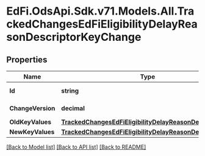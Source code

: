 # EdFi.OdsApi.Sdk.v71.Models.All.TrackedChangesEdFiEligibilityDelayReasonDescriptorKeyChange

## Properties

Name | Type | Description | Notes
------------ | ------------- | ------------- | -------------
**Id** | **string** | Resource identifier | [optional] 
**ChangeVersion** | **decimal** | Change version | [optional] 
**OldKeyValues** | [**TrackedChangesEdFiEligibilityDelayReasonDescriptorKey**](TrackedChangesEdFiEligibilityDelayReasonDescriptorKey.md) |  | [optional] 
**NewKeyValues** | [**TrackedChangesEdFiEligibilityDelayReasonDescriptorKey**](TrackedChangesEdFiEligibilityDelayReasonDescriptorKey.md) |  | [optional] 

[[Back to Model list]](../../README.md#documentation-for-models) [[Back to API list]](../../README.md#documentation-for-api-endpoints) [[Back to README]](../../README.md)

